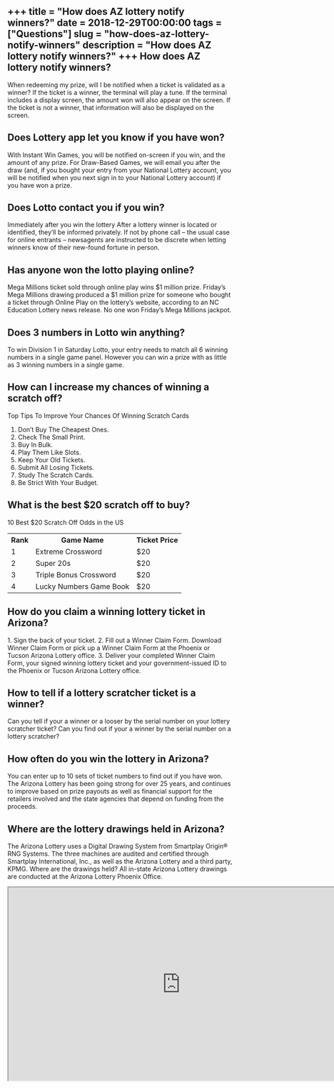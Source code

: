 +++
title = "How does AZ lottery notify winners?"
date = 2018-12-29T00:00:00
tags = ["Questions"]
slug = "how-does-az-lottery-notify-winners"
description = "How does AZ lottery notify winners?"
+++
How does AZ lottery notify winners?
-----------------------------------

When redeeming my prize, will I be notified when a ticket is validated as a winner? If the ticket is a winner, the terminal will play a tune. If the terminal includes a display screen, the amount won will also appear on the screen. If the ticket is not a winner, that information will also be displayed on the screen.

Does Lottery app let you know if you have won?
----------------------------------------------

With Instant Win Games, you will be notified on-screen if you win, and the amount of any prize. For Draw-Based Games, we will email you after the draw (and, if you bought your entry from your National Lottery account, you will be notified when you next sign in to your National Lottery account) if you have won a prize.

Does Lotto contact you if you win?
----------------------------------

Immediately after you win the lottery After a lottery winner is located or identified, they’ll be informed privately. If not by phone call – the usual case for online entrants – newsagents are instructed to be discrete when letting winners know of their new-found fortune in person.

Has anyone won the lotto playing online?
----------------------------------------

Mega Millions ticket sold through online play wins $1 million prize. Friday’s Mega Millions drawing produced a $1 million prize for someone who bought a ticket through Online Play on the lottery’s website, according to an NC Education Lottery news release. No one won Friday’s Mega Millions jackpot.

Does 3 numbers in Lotto win anything?
-------------------------------------

To win Division 1 in Saturday Lotto, your entry needs to match all 6 winning numbers in a single game panel. However you can win a prize with as little as 3 winning numbers in a single game.

How can I increase my chances of winning a scratch off?
-------------------------------------------------------

Top Tips To Improve Your Chances Of Winning Scratch Cards

1. Don’t Buy The Cheapest Ones.
2. Check The Small Print.
3. Buy In Bulk.
4. Play Them Like Slots.
5. Keep Your Old Tickets.
6. Submit All Losing Tickets.
7. Study The Scratch Cards.
8. Be Strict With Your Budget.

What is the best $20 scratch off to buy?
----------------------------------------

10 Best $20 Scratch Off Odds in the US

<table><tr><th>Rank</th><th>Game Name</th><th>Ticket Price</th></tr><tr><td>1</td><td>Extreme Crossword</td><td>$20</td></tr><tr><td>2</td><td>Super 20s</td><td>$20</td></tr><tr><td>3</td><td>Triple Bonus Crossword</td><td>$20</td></tr><tr><td>4</td><td>Lucky Numbers Game Book</td><td>$20</td></tr></table>

How do you claim a winning lottery ticket in Arizona?
-----------------------------------------------------

1\. Sign the back of your ticket. 2. Fill out a Winner Claim Form. Download Winner Claim Form or pick up a Winner Claim Form at the Phoenix or Tucson Arizona Lottery office. 3. Deliver your completed Winner Claim Form, your signed winning lottery ticket and your government-issued ID to the Phoenix or Tucson Arizona Lottery office.

How to tell if a lottery scratcher ticket is a winner?
------------------------------------------------------

Can you tell if your a winner or a looser by the serial number on your lottery scratcher ticket? Can you find out if your a winner by the serial number on a lottery scratcher?

How often do you win the lottery in Arizona?
--------------------------------------------

You can enter up to 10 sets of ticket numbers to find out if you have won. The Arizona Lottery has been going strong for over 25 years, and continues to improve based on prize payouts as well as financial support for the retailers involved and the state agencies that depend on funding from the proceeds.

Where are the lottery drawings held in Arizona?
-----------------------------------------------

The Arizona Lottery uses a Digital Drawing System from Smartplay Origin® RNG Systems. The three machines are audited and certified through Smartplay International, Inc., as well as the Arizona Lottery and a third party, KPMG. Where are the drawings held? All in-state Arizona Lottery drawings are conducted at the Arizona Lottery Phoenix Office.

<iframe allow="accelerometer; autoplay; clipboard-write; encrypted-media; gyroscope; picture-in-picture" allowfullscreen="" class="__youtube_prefs__  epyt-is-override  no-lazyload" data-no-lazy="1" data-origheight="433" data-origwidth="770" data-skipgform_ajax_framebjll="" height="433" id="_ytid_59267" loading="lazy" src="https://www.youtube.com/embed/sbiGCjrE4dY?enablejsapi=1&autoplay=0&cc_load_policy=0&cc_lang_pref=&iv_load_policy=1&loop=0&modestbranding=0&rel=1&fs=1&playsinline=0&autohide=2&theme=dark&color=red&controls=1&" title="YouTube player" width="770"></iframe>